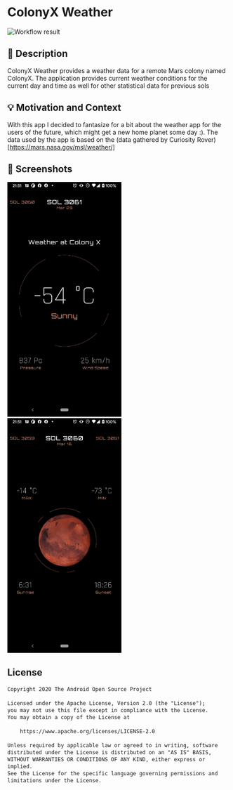 # ColonyX Weather

<!--- Replace <OWNER> with your Github Username and <REPOSITORY> with the name of your repository. -->
<!--- You can find both of these in the url bar when you open your repository in github. -->
![Workflow result](https://github.com/levinzonr/compose-challenge-w4/workflows/Check/badge.svg)


## :scroll: Description
ColonyX Weather provides a weather data for a remote Mars colony named ColonyX. The application provides current
weather conditions for the current day and time as well for other statistical data for previous sols

## :bulb: Motivation and Context
With this app I decided to fantasize for a bit about the weather app for the users of the future,
which might get a new home planet some day :). The data used by the app is based on the (data gathered by Curiosity Rover)[https://mars.nasa.gov/msl/weather/]


## :camera_flash: Screenshots
<!-- You can add more screenshots here if you like -->
<img src="/results/screenshot_1.png" width="260">&emsp;<img src="/results/screenshot_2.png" width="260">

## License
```
Copyright 2020 The Android Open Source Project

Licensed under the Apache License, Version 2.0 (the "License");
you may not use this file except in compliance with the License.
You may obtain a copy of the License at

    https://www.apache.org/licenses/LICENSE-2.0

Unless required by applicable law or agreed to in writing, software
distributed under the License is distributed on an "AS IS" BASIS,
WITHOUT WARRANTIES OR CONDITIONS OF ANY KIND, either express or implied.
See the License for the specific language governing permissions and
limitations under the License.
```